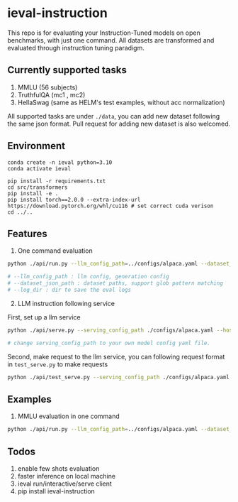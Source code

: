 # ieval-instruction

This repo is for evaluating your Instruction-Tuned models on open benchmarks, with just one command. All datasets are transformed and evaluated through instruction tuning paradigm.


## Currently supported tasks
1. MMLU (56 subjects)
2. TruthfulQA (mc1 , mc2)
3. HellaSwag (same as HELM's test examples, without acc normalization)

All supported tasks are under `./data`, you can add new dataset following the same json format. Pull request for adding new dataset is also welcomed.

## Environment
```
conda create -n ieval python=3.10
conda activate ieval

pip install -r requirements.txt
cd src/transformers
pip install -e .
pip install torch==2.0.0 --extra-index-url https://download.pytorch.org/whl/cu116 # set correct cuda verison
cd ../..
```

## Features

1. One command evaluation 

```bash
python ./api/run.py --llm_config_path=../configs/alpaca.yaml --dataset_json_path=../ieval/data/mmlu/ieval_mmlu_*.json --log_dir=../results/test

# --llm_config_path : llm config, generation config
# --dataset_json_path : dataset paths, support glob pattern matching
# --log_dir : dir to save the eval logs

```


2. LLM instruction following service

First, set up a llm service
```bash
python ./api/serve.py --serving_config_path ./configs/alpaca.yaml --host 0.0.0.0 --port 8080

# change serving_config_path to your own model config yaml file.
```

Second, make request to the llm service, you can following request format in `test_serve.py` to make requests

```bash
python ./api/test_serve.py --serving_config_path ./configs/alpaca.yaml --dataset_path ./data/mmlu/ieval_mmlu_college_biology.json --llm_service_address http://127.0.0.1:8080/llm_serving/
```


## Examples

1. MMLU evaluation in one command
```bash
python ./api/run.py --llm_config_path=../configs/alpaca.yaml --dataset_json_path=../ieval/data/mmlu/ieval_mmlu_*.json --log_dir=../results/test
```



## Todos
1. enable few shots evaluation
2. faster inference on local machine
3. ieval run/interactive/serve client
4. pip install ieval-instruction


